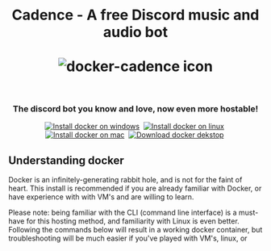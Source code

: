 <h1 align="center">
    <br>
    Cadence - A free Discord music and audio bot
    <br><br>
    <img src="docker-cadence-128px.png" alt="docker-cadence icon">
    <br><br>
</h1>

<h3 align="center">
    The discord bot you know and love, now even more hostable!
</h3>

<p align="center">
    <a href="https://docs.docker.com/desktop/install/windows-install/">
        <img src="https://img.shields.io/badge/Docker%20on%20windows-0150a2?style=for-the-badge&logo=windows&logoColor=white&labelColor=049cfc" alt="Install docker on windows"></a>&nbsp;
    <a href="https://docs.docker.com/engine/install/">
        <img src="https://img.shields.io/badge/Docker%20on%20linux-0150a2?style=for-the-badge&logo=linux&logoColor=white&labelColor=049cfc" alt="Install docker on linux"></a>&nbsp;
    <a href="https://docs.docker.com/desktop/install/mac-install/">
        <img src="https://img.shields.io/badge/Docker%20on%20macos-0150a2?style=for-the-badge&logo=apple&logoColor=white&labelColor=049cfc" alt="Install docker on mac"></a>&nbsp;
    <a href="https://docs.docker.com/get-docker/">
        <img src="https://img.shields.io/badge/Docker%20Desktop-0150a2?style=for-the-badge&logo=docker&logoColor=white&labelColor=049cfc" alt="Download docker dekstop"></a>&nbsp;
    </a>
</p>

## Understanding docker

Docker is an infinitely-generating rabbit hole, and is not for the faint of heart. This install is recommended if you are already familiar with Docker, or have experience with with VM's and are willing to learn.

Please note: being familiar with the CLI (command line interface) is a must-have for this hosting method, and familiarity with Linux is even better. Following the commands below will result in a working docker container, but troubleshooting will be much easier if you've played with VM's, linux, or 
